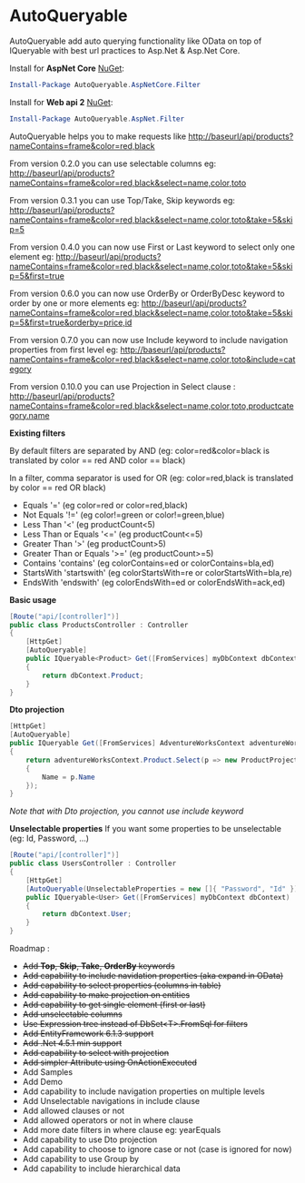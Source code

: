 # AutoQueryable
AutoQueryable add auto querying functionality like OData on top of IQueryable with best url practices to Asp.Net & Asp.Net Core.

Install for **AspNet Core** [NuGet](https://www.nuget.org/packages/AutoQueryable.AspNetCore.Filter/):
```powershell
Install-Package AutoQueryable.AspNetCore.Filter
```

Install for **Web api 2** [NuGet](https://www.nuget.org/packages/AutoQueryable.AspNet.Filter/):
```powershell
Install-Package AutoQueryable.AspNet.Filter
```

AutoQueryable helps you to make requests like [http://baseurl/api/products?nameContains=frame&color=red,black](http://baseurl/api/products?nameContains=frame&color=red,black)

From version 0.2.0 you can use selectable columns eg: [http://baseurl/api/products?nameContains=frame&color=red,black&select=name,color,toto](http://baseurl/api/products?nameContains=frame&color=red,black&select=name,color,toto)

From version 0.3.1 you can use Top/Take, Skip keywords eg: [http://baseurl/api/products?nameContains=frame&color=red,black&select=name,color,toto&take=5&skip=5](http://baseurl/api/products?nameContains=frame&color=red,black&select=name,color,toto&take=5&skip=5)

From version 0.4.0 you can now use First or Last keyword to select only one element eg:
[http://baseurl/api/products?nameContains=frame&color=red,black&select=name,color,toto&take=5&skip=5&first=true](http://baseurl/api/products?nameContains=frame&color=red,black&select=name,color,toto&take=5&skip=5&first=true)

From version 0.6.0 you can now use OrderBy or OrderByDesc keyword to order by one or more elements eg:
[http://baseurl/api/products?nameContains=frame&color=red,black&select=name,color,toto&take=5&skip=5&first=true&orderby=price,id](http://baseurl/api/products?nameContains=frame&color=red,black&select=name,color,toto&take=5&skip=5&first=true&orderby=price,id)

From version 0.7.0 you can now use Include keyword to include navigation properties from first level eg:
[http://baseurl/api/products?nameContains=frame&color=red,black&select=name,color,toto&include=category](http://baseurl/api/products?nameContains=frame&color=red,black&select=name,color,toto&include=category)

From version 0.10.0 you can use Projection in Select clause :
[http://baseurl/api/products?nameContains=frame&color=red,black&select=name,color,toto,productcategory.name](http://baseurl/api/products?nameContains=frame&color=red,black&select=name,color,toto,productcategory.name)

**Existing filters** 

By default filters are separated by AND (eg: color=red&color=black is translated by color == red AND color == black)

In a filter, comma separator is used for OR (eg: color=red,black is translated by color == red OR black)
- Equals '=' (eg color=red or color=red,black)
- Not Equals '!=' (eg color!=green or color!=green,blue)
- Less Than '<' (eg productCount\<5)
- Less Than or Equals '<=' (eg productCount\<=5)
- Greater Than '>' (eg productCount>5)
- Greater Than or Equals '>=' (eg productCount>=5)
- Contains 'contains' (eg colorContains=ed or colorContains=bla,ed)
- StartsWith 'startswith' (eg colorStartsWith=re or colorStartsWith=bla,re)
- EndsWith 'endswith' (eg colorEndsWith=ed or colorEndsWith=ack,ed)

**Basic usage**
```c#
[Route("api/[controller]")]
public class ProductsController : Controller
{
    [HttpGet]
    [AutoQueryable]
    public IQueryable<Product> Get([FromServices] myDbContext dbContext)
    {
        return dbContext.Product;
    }
}
```

**Dto projection**
```c#
[HttpGet]
[AutoQueryable]
public IQueryable Get([FromServices] AdventureWorksContext adventureWorksContext)
{
    return adventureWorksContext.Product.Select(p => new ProductProjection
    {
        Name = p.Name
    });
}
```
*Note that with Dto projection, you cannot use include keyword*

**Unselectable properties** 
If you want some properties to be unselectable (eg: Id, Password, ...)
```c#
[Route("api/[controller]")]
public class UsersController : Controller
{
    [HttpGet]
    [AutoQueryable(UnselectableProperties = new []{ "Password", "Id" })]
    public IQueryable<User> Get([FromServices] myDbContext dbContext)
    {
        return dbContext.User;
    }
}
```


Roadmap :
- ~~Add **Top**, **Skip**, **Take**, **OrderBy** keywords~~
- ~~Add capability to include navidation properties (aka expand in OData)~~
- ~~Add capability to select properties (columns in table)~~
- ~~Add capability to make projection on entities~~
- ~~Add capability to get single element (first or last)~~
- ~~Add unselectable columns~~
- ~~Use Expression tree instead of DbSet\<T>.FromSql for filters~~
- ~~Add EntityFramework 6.1.3 support~~
- ~~Add .Net 4.5.1 min support~~
- ~~Add capability to select with projection~~
- ~~Add simpler Attribute using OnActionExecuted~~
- Add Samples
- Add Demo
- Add capability to include navigation properties on multiple levels
- Add Unselectable navigations in include clause
- Add allowed clauses or not
- Add allowed operators or not in where clause
- Add more date filters in where clause eg: yearEquals
- Add capability to use Dto projection
- Add capability to choose to ignore case or not (case is ignored for now)
- Add capability to use Group by
- Add capability to include hierarchical data
